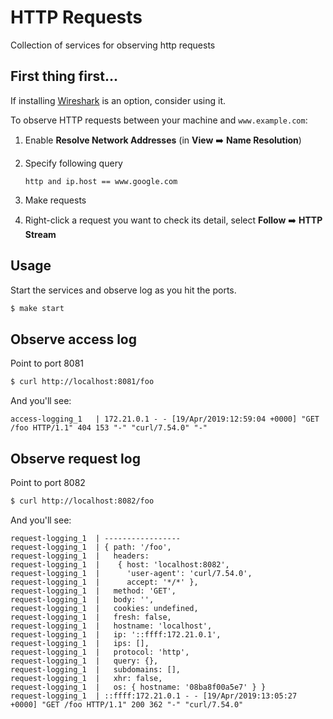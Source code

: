 
# HTTP Requests

Collection of services for observing http requests

## First thing first...

If installing [Wireshark][1] is an option, consider using it.

To observe HTTP requests between your machine and `www.example.com`:

1. Enable **Resolve Network Addresses** (in **View** ➡️ **Name Resolution**)
1. Specify following query

    ```
    http and ip.host == www.google.com
    ```

1. Make requests
1. Right-click a request you want to check its detail, select **Follow** ➡️ **HTTP Stream**

## Usage

Start the services and observe log as you hit the ports.

```sh
$ make start
```

## Observe access log

Point to port 8081

```sh
$ curl http://localhost:8081/foo
```

And you'll see:

```
access-logging_1   | 172.21.0.1 - - [19/Apr/2019:12:59:04 +0000] "GET /foo HTTP/1.1" 404 153 "-" "curl/7.54.0" "-"
```

## Observe request log

Point to port 8082

```sh
$ curl http://localhost:8082/foo
```

And you'll see:

```
request-logging_1  | -----------------
request-logging_1  | { path: '/foo',
request-logging_1  |   headers:
request-logging_1  |    { host: 'localhost:8082',
request-logging_1  |      'user-agent': 'curl/7.54.0',
request-logging_1  |      accept: '*/*' },
request-logging_1  |   method: 'GET',
request-logging_1  |   body: '',
request-logging_1  |   cookies: undefined,
request-logging_1  |   fresh: false,
request-logging_1  |   hostname: 'localhost',
request-logging_1  |   ip: '::ffff:172.21.0.1',
request-logging_1  |   ips: [],
request-logging_1  |   protocol: 'http',
request-logging_1  |   query: {},
request-logging_1  |   subdomains: [],
request-logging_1  |   xhr: false,
request-logging_1  |   os: { hostname: '08ba8f00a5e7' } }
request-logging_1  | ::ffff:172.21.0.1 - - [19/Apr/2019:13:05:27 +0000] "GET /foo HTTP/1.1" 200 362 "-" "curl/7.54.0"
```

[1]: https://www.wireshark.org/

